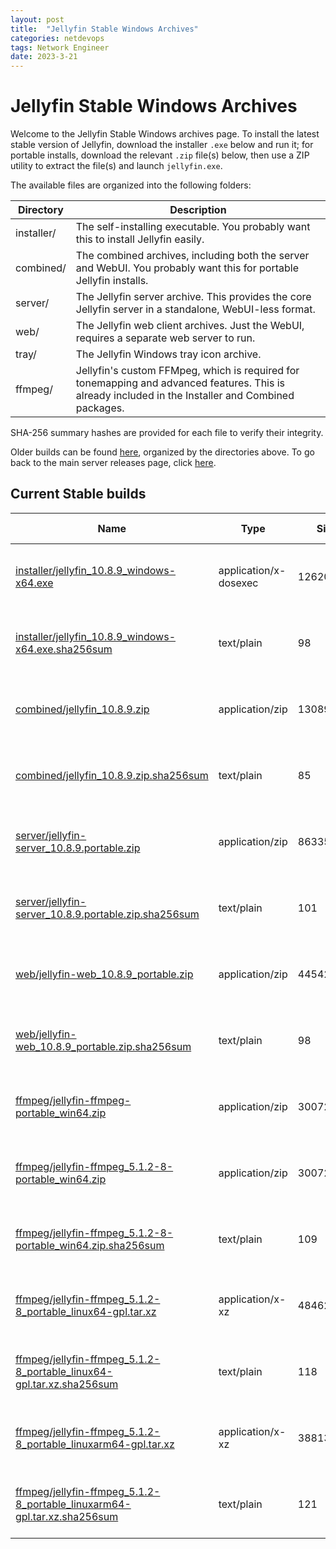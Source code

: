 ```yaml
---
layout: post
title:  "Jellyfin Stable Windows Archives"
categories: netdevops
tags: Network Engineer
date: 2023-3-21
---
```


# Jellyfin Stable Windows Archives

Welcome to the Jellyfin Stable Windows archives page. To install the latest stable version of Jellyfin, download the installer `.exe` below and run it; for portable installs, download the relevant `.zip` file(s) below, then use a ZIP utility to extract the file(s) and launch `jellyfin.exe`.

The available files are organized into the following folders:

| Directory  | Description                                                  |
| ---------- | ------------------------------------------------------------ |
| installer/ | The self-installing executable. You probably want this to install Jellyfin easily. |
| combined/  | The combined archives, including both the server and WebUI. You probably want this for portable Jellyfin installs. |
| server/    | The Jellyfin server archive. This provides the core Jellyfin server in a standalone, WebUI-less format. |
| web/       | The Jellyfin web client archives. Just the WebUI, requires a separate web server to run. |
| tray/      | The Jellyfin Windows tray icon archive.                      |
| ffmpeg/    | Jellyfin's custom FFMpeg, which is required for tonemapping and advanced features. This is already included in the Installer and Combined packages. |

SHA-256 summary hashes are provided for each file to verify their integrity.

Older builds can be found [here](https://repo.jellyfin.org/releases/server/windows/versions/stable), organized by the directories above. To go back to the main server releases page, click [here](https://repo.jellyfin.org/releases/server/).

## Current Stable builds

| Name                                                         | Type                  | Size      | Last Modified                   |
| ------------------------------------------------------------ | --------------------- | --------- | ------------------------------- |
| [installer/jellyfin_10.8.9_windows-x64.exe](https://repo.jellyfin.org/releases/server/windows/stable/installer/jellyfin_10.8.9_windows-x64.exe) | application/x-dosexec | 126200252 | Sun, 22 Jan 2023 15:22:12 -0500 |
| [installer/jellyfin_10.8.9_windows-x64.exe.sha256sum](https://repo.jellyfin.org/releases/server/windows/stable/installer/jellyfin_10.8.9_windows-x64.exe.sha256sum) | text/plain            | 98        | Sun, 22 Jan 2023 15:41:28 -0500 |
| [combined/jellyfin_10.8.9.zip](https://repo.jellyfin.org/releases/server/windows/stable/combined/jellyfin_10.8.9.zip) | application/zip       | 130899999 | Sun, 22 Jan 2023 14:41:07 -0500 |
| [combined/jellyfin_10.8.9.zip.sha256sum](https://repo.jellyfin.org/releases/server/windows/stable/combined/jellyfin_10.8.9.zip.sha256sum) | text/plain            | 85        | Sun, 22 Jan 2023 14:41:08 -0500 |
| [server/jellyfin-server_10.8.9.portable.zip](https://repo.jellyfin.org/releases/server/windows/stable/server/jellyfin-server_10.8.9.portable.zip) | application/zip       | 86335946  | Sun, 22 Jan 2023 14:40:51 -0500 |
| [server/jellyfin-server_10.8.9.portable.zip.sha256sum](https://repo.jellyfin.org/releases/server/windows/stable/server/jellyfin-server_10.8.9.portable.zip.sha256sum) | text/plain            | 101       | Sun, 22 Jan 2023 14:40:51 -0500 |
| [web/jellyfin-web_10.8.9_portable.zip](https://repo.jellyfin.org/releases/server/windows/stable/web/jellyfin-web_10.8.9_portable.zip) | application/zip       | 44542301  | Sun, 22 Jan 2023 14:28:58 -0500 |
| [web/jellyfin-web_10.8.9_portable.zip.sha256sum](https://repo.jellyfin.org/releases/server/windows/stable/web/jellyfin-web_10.8.9_portable.zip.sha256sum) | text/plain            | 98        | Sun, 22 Jan 2023 14:28:59 -0500 |
| [ffmpeg/jellyfin-ffmpeg-portable_win64.zip](https://repo.jellyfin.org/releases/server/windows/stable/ffmpeg/jellyfin-ffmpeg-portable_win64.zip) | application/zip       | 30072175  | Sun, 19 Feb 2023 13:59:00 -0500 |
| [ffmpeg/jellyfin-ffmpeg_5.1.2-8-portable_win64.zip](https://repo.jellyfin.org/releases/server/windows/stable/ffmpeg/jellyfin-ffmpeg_5.1.2-8-portable_win64.zip) | application/zip       | 30072175  | Sun, 19 Feb 2023 13:59:00 -0500 |
| [ffmpeg/jellyfin-ffmpeg_5.1.2-8-portable_win64.zip.sha256sum](https://repo.jellyfin.org/releases/server/windows/stable/ffmpeg/jellyfin-ffmpeg_5.1.2-8-portable_win64.zip.sha256sum) | text/plain            | 109       | Sun, 19 Feb 2023 13:59:00 -0500 |
| [ffmpeg/jellyfin-ffmpeg_5.1.2-8_portable_linux64-gpl.tar.xz](https://repo.jellyfin.org/releases/server/windows/stable/ffmpeg/jellyfin-ffmpeg_5.1.2-8_portable_linux64-gpl.tar.xz) | application/x-xz      | 48462056  | Sun, 19 Feb 2023 15:50:31 -0500 |
| [ffmpeg/jellyfin-ffmpeg_5.1.2-8_portable_linux64-gpl.tar.xz.sha256sum](https://repo.jellyfin.org/releases/server/windows/stable/ffmpeg/jellyfin-ffmpeg_5.1.2-8_portable_linux64-gpl.tar.xz.sha256sum) | text/plain            | 118       | Sun, 19 Feb 2023 15:50:31 -0500 |
| [ffmpeg/jellyfin-ffmpeg_5.1.2-8_portable_linuxarm64-gpl.tar.xz](https://repo.jellyfin.org/releases/server/windows/stable/ffmpeg/jellyfin-ffmpeg_5.1.2-8_portable_linuxarm64-gpl.tar.xz) | application/x-xz      | 38813436  | Sun, 19 Feb 2023 15:50:32 -0500 |
| [ffmpeg/jellyfin-ffmpeg_5.1.2-8_portable_linuxarm64-gpl.tar.xz.sha256sum](https://repo.jellyfin.org/releases/server/windows/stable/ffmpeg/jellyfin-ffmpeg_5.1.2-8_portable_linuxarm64-gpl.tar.xz.sha256sum) | text/plain            | 121       | Sun, 19 Feb 2023 15:50:32 -0500 |